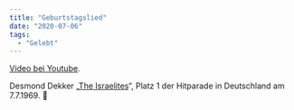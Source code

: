 ```yaml
---
title: "Geburtstagslied"
date: "2020-07-06"
tags:
  - "Gelebt"
---
```


<a href="https://www.youtube.com/watch?v=mxtfdH3-TQ4">Video bei Youtube</a>.

Desmond Dekker „[The Israelites](https://de.wikipedia.org/wiki/The_Israelites)“, Platz 1 der Hitparade in Deutschland am 7.7.1969. 🥳
